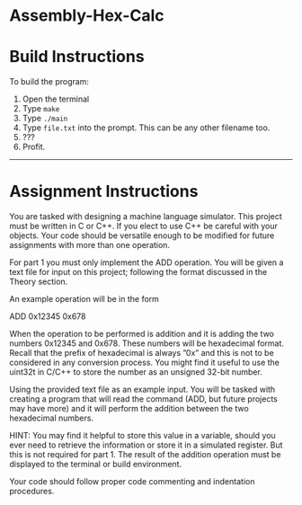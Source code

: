 # Assembly-Hex-Calc

# Build Instructions
To build the program:
1. Open the terminal
2. Type `make`
3. Type `./main`
4. Type `file.txt` into the prompt. This can be any other filename too.
5. ???
6. Profit.

____
# Assignment Instructions

You are tasked with designing a machine language simulator. 
This project must be written in C or C++.
If you elect to use C++ be careful with your objects. Your code should be versatile enough to be modified for future assignments with more than one operation. 

For part 1 you must only implement the ADD operation.
You will be given a text file for input on this project; following the format discussed in the Theory section. 

An example operation will be in the form


ADD 0x12345 0x678


When the operation to be performed is addition and it is adding the two numbers 0x12345 and 0x678.
These numbers will be hexadecimal format. Recall that the prefix of hexadecimal is always ”0x” and this is not to be considered in any conversion process. You might find it useful to use the uint32t in C/C++ to store the number as an unsigned 32-bit number.


Using the provided text file as an example input. You will be tasked with creating a program that will read the command (ADD, but future projects may have more) and it will perform the addition between the two hexadecimal numbers. 

HINT: You may find it helpful to store this value in a variable, should you ever need to retrieve the information or store it in a simulated register. But this is not required for part 1. The result of the addition operation must be displayed to the terminal or build environment.

Your code should follow proper code commenting and indentation procedures.
